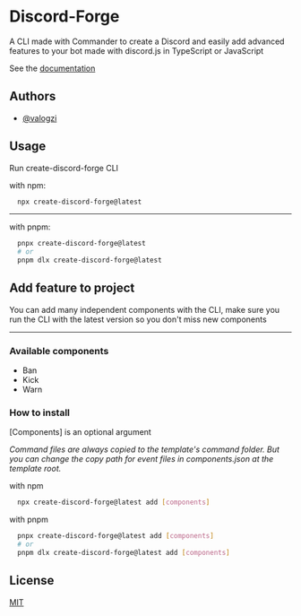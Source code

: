 # Discord-Forge

A CLI made with Commander to create a Discord and easily add advanced features to your bot made with discord.js in TypeScript or JavaScript

See the [documentation](https://discord-forge-doc.vercel.app)

## Authors

- [@valogzi](https://www.github.com/valogzi)

## Usage

Run create-discord-forge CLI

with npm:

```bash
  npx create-discord-forge@latest
```

---

with pnpm:

```bash
  pnpx create-discord-forge@latest
  # or
  pnpm dlx create-discord-forge@latest
```

## Add feature to project

You can add many independent components with the CLI, make sure you run the CLI with the latest version so you don't miss new components

---

### Available components

- Ban
- Kick
- Warn

### How to install

[Components] is an optional argument

_Command files are always copied to the template's command folder. But you can change the copy path for event files in components.json at the template root._

with npm

```bash
  npx create-discord-forge@latest add [components]
```

with pnpm

```bash
  pnpx create-discord-forge@latest add [components]
  # or
  pnpm dlx create-discord-forge@latest add [components]
```

## License

[MIT](https://choosealicense.com/licenses/mit/)
